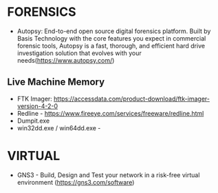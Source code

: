 # FORENSICS
- Autopsy: End-to-end open source digital forensics platform. Built by Basis Technology with the core features you expect in commercial forensic tools, 
          Autopsy is a fast, thorough, and efficient hard drive investigation solution that evolves with your needs(https://www.autopsy.com/)
## Live Machine Memory
- FTK Imager: https://accessdata.com/product-download/ftk-imager-version-4-2-0
- Redline - https://www.fireeye.com/services/freeware/redline.html
- Dumpit.exe
- win32dd.exe / win64dd.exe -

# VIRTUAL
- GNS3 - Build, Design and Test your network in a risk-free virtual environment (https://gns3.com/software)
